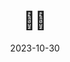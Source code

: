 ---
title: 🍁🍂
date: 2023-10-30
image: https://cdn.tohu-sand.com/illust/2023-10-30.jpg
mediumImage: https://cdn.tohu-sand.com/illust/2023-10-30_medium.png
thumbnail: https://cdn.tohu-sand.com/illust/2023-10-30_thumb.jpg
tags: ["オリジナル"]
description: なぜ地面に座り込んでいるのか……なぜ松ぼっくりを首に……
---